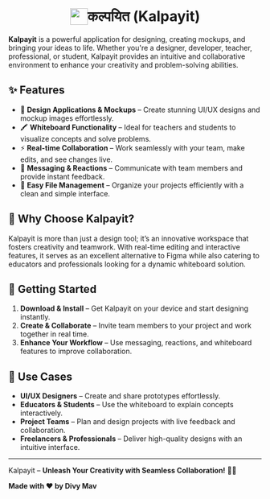 # <div style="display: flex; justify-content: center; align-items: center;"><img src="https://github.com/divy-arun-mav/Kalpayit/blob/master/app/favicon.ico" width="35" height="33"> कल्पयित (Kalpayit) </div>

**Kalpayit** is a powerful application for designing, creating mockups, and bringing your ideas to life. Whether you're a designer, developer, teacher, professional, or student, Kalpayit provides an intuitive and collaborative environment to enhance your creativity and problem-solving abilities.

## ✨ Features

- 🎨 **Design Applications & Mockups** – Create stunning UI/UX designs and mockup images effortlessly.
- 🖍️ **Whiteboard Functionality** – Ideal for teachers and students to visualize concepts and solve problems.
- ⚡ **Real-time Collaboration** – Work seamlessly with your team, make edits, and see changes live.
- 💬 **Messaging & Reactions** – Communicate with team members and provide instant feedback.
- 📂 **Easy File Management** – Organize your projects efficiently with a clean and simple interface.

## 🚀 Why Choose Kalpayit?

Kalpayit is more than just a design tool; it’s an innovative workspace that fosters creativity and teamwork. With real-time editing and interactive features, it serves as an excellent alternative to Figma while also catering to educators and professionals looking for a dynamic whiteboard solution.

## 🔧 Getting Started

1. **Download & Install** – Get Kalpayit on your device and start designing instantly.
2. **Create & Collaborate** – Invite team members to your project and work together in real time.
3. **Enhance Your Workflow** – Use messaging, reactions, and whiteboard features to improve collaboration.

## 📌 Use Cases

- **UI/UX Designers** – Create and share prototypes effortlessly.
- **Educators & Students** – Use the whiteboard to explain concepts interactively.
- **Project Teams** – Plan and design projects with live feedback and collaboration.
- **Freelancers & Professionals** – Deliver high-quality designs with an intuitive interface.

---

Kalpayit – **Unleash Your Creativity with Seamless Collaboration!** 🎨🚀

**Made with ❤️ by Divy Mav**
